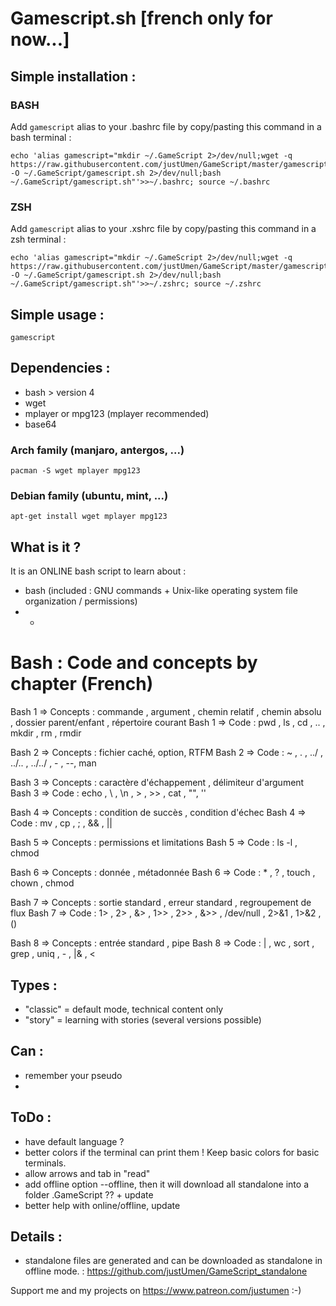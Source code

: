 # Gamescript.sh [french only for now...]

## Simple installation :

### BASH

Add `gamescript` alias to your .bashrc file by copy/pasting this command in a bash terminal :

    echo 'alias gamescript="mkdir ~/.GameScript 2>/dev/null;wget -q https://raw.githubusercontent.com/justUmen/GameScript/master/gamescript.sh -O ~/.GameScript/gamescript.sh 2>/dev/null;bash ~/.GameScript/gamescript.sh"'>>~/.bashrc; source ~/.bashrc

### ZSH

Add `gamescript` alias to your .xshrc file by copy/pasting this command in a zsh terminal :

    echo 'alias gamescript="mkdir ~/.GameScript 2>/dev/null;wget -q https://raw.githubusercontent.com/justUmen/GameScript/master/gamescript.sh -O ~/.GameScript/gamescript.sh 2>/dev/null;bash ~/.GameScript/gamescript.sh"'>>~/.zshrc; source ~/.zshrc

## Simple usage :

    gamescript

## Dependencies :

* bash > version 4
* wget
* mplayer or mpg123 (mplayer recommended)
* base64

### Arch family (manjaro, antergos, ...)

    pacman -S wget mplayer mpg123

### Debian family (ubuntu, mint, ...)

    apt-get install wget mplayer mpg123

## What is it ?

It is an ONLINE bash script to learn about :

* bash (included : GNU commands + Unix-like operating system file organization / permissions)
* -

# Bash : Code and concepts by chapter (French)

Bash 1 => Concepts : commande , argument , chemin relatif , chemin absolu , dossier parent/enfant , répertoire courant
Bash 1 => Code : pwd , ls , cd , .. , mkdir , rm , rmdir

Bash 2 => Concepts : fichier caché, option, RTFM
Bash 2 => Code : ~ , . , ../ , ../.. , ../../ , - , --, man

Bash 3 => Concepts : caractère d'échappement , délimiteur d'argument
Bash 3 => Code : echo , \ , \n , > , >> , cat , "", ''

Bash 4 => Concepts : condition de succès , condition d'échec
Bash 4 => Code : mv , cp , ; , && , ||

Bash 5 => Concepts : permissions et limitations
Bash 5 => Code : ls -l , chmod

Bash 6 => Concepts : donnée , métadonnée
Bash 6 => Code : * , ? , touch , chown , chmod

Bash 7 => Concepts : sortie standard , erreur standard , regroupement de flux
Bash 7 => Code : 1> , 2> , &> , 1>> , 2>> , &>> , /dev/null , 2>&1 , 1>&2 , ()

Bash 8 => Concepts : entrée standard , pipe
Bash 8 => Code : | , wc , sort , grep , uniq , - , |& , <

## Types :

* "classic" = default mode, technical content only
* "story" = learning with stories (several versions possible)

## Can :

* remember your pseudo
* 

## ToDo :

* have default language ?
* better colors if the terminal can print them ! Keep basic colors for basic terminals.
* allow arrows and tab in "read"
* add offline option --offline, then it will download all standalone into a folder .GameScript ?? + update
* better help with online/offline, update

## Details :

* standalone files are generated and can be downloaded as standalone in offline mode. : https://github.com/justUmen/GameScript_standalone

Support me and my projects on https://www.patreon.com/justumen :-)

